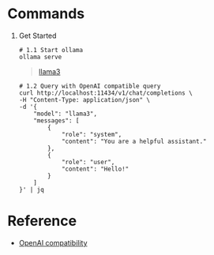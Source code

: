 # Commands
1. Get Started

    ``` shell
    # 1.1 Start ollama
    ollama serve

    ```
    > [llama3](https://ollama.com/library/llama3)

    ``` shell
    # 1.2 Query with OpenAI compatible query
    curl http://localhost:11434/v1/chat/completions \
    -H "Content-Type: application/json" \
    -d '{
        "model": "llama3",
        "messages": [
            {
                "role": "system",
                "content": "You are a helpful assistant."
            },
            {
                "role": "user",
                "content": "Hello!"
            }
        ]
    }' | jq
    ```

# Reference

- [OpenAI compatibility](https://github.com/ollama/ollama/blob/main/docs/openai.md)